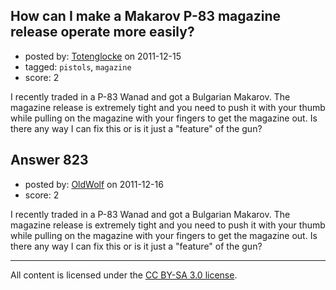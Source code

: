 ## How can I make a Makarov P-83 magazine release operate more easily?

- posted by: [Totenglocke](https://stackexchange.com/users/-1/198-totenglocke) on 2011-12-15
- tagged: `pistols`, `magazine`
- score: 2

I recently traded in a P-83 Wanad and got a Bulgarian Makarov.  The magazine release is extremely tight and you need to push it with your thumb while pulling on the magazine with your fingers to get the magazine out.  Is there any way I can fix this or is it just a "feature" of the gun?


## Answer 823

- posted by: [OldWolf](https://stackexchange.com/users/-1/111-oldwolf) on 2011-12-16
- score: 2

I recently traded in a P-83 Wanad and got a Bulgarian Makarov.  The magazine release is extremely tight and you need to push it with your thumb while pulling on the magazine with your fingers to get the magazine out.  Is there any way I can fix this or is it just a "feature" of the gun?



---

All content is licensed under the [CC BY-SA 3.0 license](https://creativecommons.org/licenses/by-sa/3.0/).
